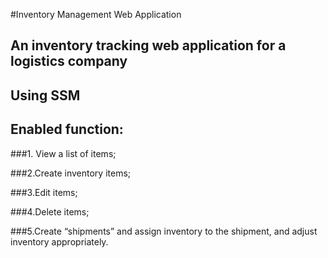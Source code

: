 #Inventory Management Web Application

 ## An inventory tracking web application for a logistics company


## Using SSM



## Enabled function:



 
  ###1. View a list of items;

  ###2.Create inventory items;

  ###3.Edit items;

  ###4.Delete items;

  ###5.Create “shipments” and assign inventory to the shipment, and adjust inventory appropriately.



